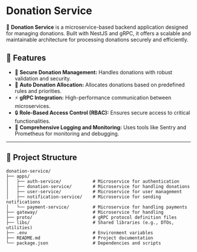 # Donation Service

🚀 **Donation Service** is a microservice-based backend application designed for managing donations. Built with NestJS and gRPC, it offers a scalable and maintainable architecture for processing donations securely and efficiently.

## 🌟 Features

- 🏦 **Secure Donation Management:** Handles donations with robust validation and security.
- 🎁 **Auto Donation Allocation:** Allocates donations based on predefined rules and priorities.
- ⚡ **gRPC Integration:** High-performance communication between microservices.
- 🔒 **Role-Based Access Control (RBAC):** Ensures secure access to critical functionalities.
- 📜 **Comprehensive Logging and Monitoring:** Uses tools like Sentry and Prometheus for monitoring and debugging.

---

## 📂 Project Structure

```plaintext
donation-service/
├── apps/
│   ├── auth-service/            # Microservice for authentication
│   ├── donation-service/        # Microservice for handling donations
│   ├── user-service/            # Microservice for user management
│   ├── notification-service/    # Microservice for sending notifications
│   └── payment-service/         # Microservice for handling payments
├── gateway/                     # Microservice for handling
├── proto/                       # gRPC protocol definition files
├── libs/                        # Shared libraries (e.g., DTOs, utilities)
├── .env                         # Environment variables
├── README.md                    # Project documentation
└── package.json                 # Dependencies and scripts
